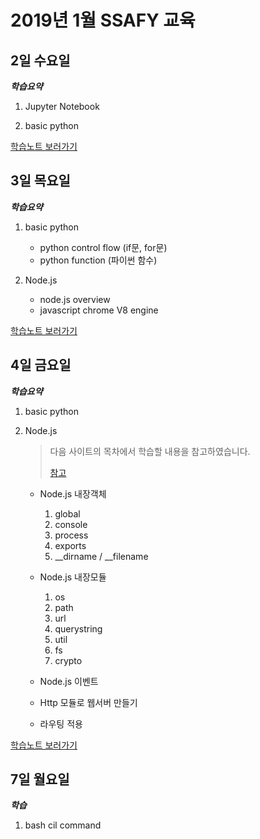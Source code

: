 # 2019년 1월 SSAFY 교육

## 2일 수요일

***학습요약***

1. Jupyter Notebook

2. basic python

[학습노트 보러가기](days/0102.md)

## 3일 목요일

***학습요약***

1. basic python

    - python control flow (if문, for문)
    - python function (파이썬 함수)

2. Node.js

    - node.js overview
    - javascript chrome V8 engine

[학습노트 보러가기](days/0103.md)

## 4일 금요일

***학습요약***

1. basic python

2. Node.js
    
    > 다음 사이트의 목차에서 학습할 내용을 참고하였습니다.
    >
    > [참고](https://opentutorials.org/module/938)
    
    - Node.js 내장객체
        
        1. global 
        2. console
        3. process
        4. exports
        5. __dirname / __filename

    - Node.js 내장모듈 
        
        1. os
        2. path
        3. url
        4. querystring
        5. util
        6. fs
        7. crypto
    
    - Node.js 이벤트

    - Http 모듈로 웹서버 만들기
    
    - 라우팅 적용

[학습노트 보러가기](days/0104.md)

## 7일 월요일

***학습***

1. bash cil command